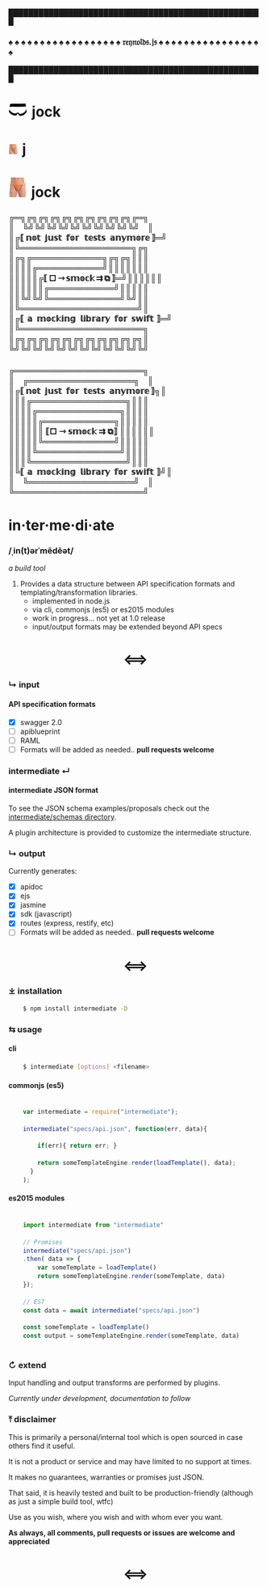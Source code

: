 &block;&block;&block;&block;&block;&block;&block;&block;&block;&block;&block;&block;&block;&block;&block;&block;&block;&block;&block;&block;&block;&block;&block;&block;&block;&block;&block;&block;&block;&block;&block;&block;&block;&block;&block;&block;&block;&block;&block;&block;&block;&block;&block;&block;&block;&block;&block;&block;&block;&block;&block;
### &spades; &spades; &spades; &spades; &spades; &spades; &spades; &spades; &spades; &spades; &spades; &spades; &spades; &spades; &spades; &spades; &spades; &spades; &rfr;&efr;&yfr;&nfr;&ofr;&lfr;&dfr;&sfr;.&jfr;&sfr; &spades; &spades; &spades; &spades; &spades; &spades; &spades; &spades; &spades; &spades; &spades; &spades; &spades; &spades; &spades; &spades; &spades;
&block;&block;&block;&block;&block;&block;&block;&block;&block;&block;&block;&block;&block;&block;&block;&block;&block;&block;&block;&block;&block;&block;&block;&block;&block;&block;&block;&block;&block;&block;&block;&block;&block;&block;&block;&block;&block;&block;&block;&block;&block;&block;&block;&block;&block;&block;&block;&block;&block;&block;&block;

# <img src="./img/20141015_abbee2.jpg" width="37" height="29">&#8196;jock

# <img src="./img/junk-underjeans-jnk01-mb-14105-fst.jpg" width="18" height="20">&#8196;&jsercy;


# ![resist scratching](./img/junk-underjeans-jnk01-mb-14105-fst.jpg)&#8196;jock


### &boxDR;&boxH;&boxDL;&boxDR;&boxDL;&boxDR;&boxDL;&boxDR;&boxDL;&boxDR;&boxDL;&boxDR;&boxDL;&boxDR;&boxDL;&boxDR;&boxDL;&boxDR;&boxDL;&boxDR;&boxDL;&boxDR;&boxH;&boxDL;<br />&boxV;&#8197;&#8200;&#8197;&#8201;&boxUR;&boxUL;&boxUR;&boxUL;&boxUR;&boxUL;&boxUR;&boxUL;&boxUR;&boxUL;&boxUR;&boxUL;&boxUR;&boxUL;&boxUR;&boxUL;&boxUR;&boxUL;&boxUR;&boxUL;&#8197;&#8200;&#8197;&#8201;&boxV;<br />&boxV;&boxDR;&lobrk;&#8198;&nopf;&oopf;&topf;&#8194;&jopf;&uopf;&sopf;&topf;&#8194;&fopf;&oopf;&ropf;&#8196;&#8201;&#8201;&topf;&eopf;&sopf;&topf;&sopf;&#8194;&aopf;&nopf;&yopf;&mopf;&oopf;&ropf;&eopf;&#8198;&robrk;&boxH;&boxUL;<br />&boxV;&boxUR;&boxH;&boxH;&boxH;&boxH;&boxH;&boxH;&boxH;&boxH;&boxH;&boxH;&boxH;&boxH;&boxH;&boxH;&boxH;&boxH;&boxH;&boxH;&boxH;&boxDL;&boxDR;&boxDL;<br />&boxV;&boxDR;&boxDL;&boxDR;&boxH;&boxH;&boxH;&boxH;&boxH;&boxH;&boxH;&boxH;&boxH;&boxH;&boxH;&boxH;&boxDL;&boxDR;&boxDL;&boxDR;&boxDL;&boxV;&boxV;&boxV;<br />&boxV;&boxV;&boxV;&boxV;&boxDR;&boxH;&boxH;&boxH;&boxH;&boxH;&boxH;&boxH;&boxH;&boxH;&boxH;&boxH;&boxUL;&boxV;&boxV;&boxV;&boxV;&boxV;&boxV;&boxV;<br />&boxV;&boxV;&boxV;&boxV;&boxV;&boxDR;&lobrk;&#8201;&square;&#8201;&roarr;&#8201;&sopf;&mopf;&oopf;&copf;&kopf;&#8201;&rrarr;&#8201;&boxbox;&#8201;&robrk;&boxH;&boxUL;&boxV;&boxV;&boxV;&boxV;&boxV;&boxV;<br />&boxV;&boxV;&boxV;&boxV;&boxV;&boxV;&boxDR;&boxH;&boxH;&boxH;&boxH;&boxH;&boxH;&boxH;&boxH;&boxH;&boxH;&boxH;&boxUL;&boxV;&boxV;&boxV;&boxV;&boxV;<br />&boxV;&boxV;&boxUR;&boxUL;&boxUR;&boxUL;&boxUR;&boxH;&boxH;&boxH;&boxH;&boxH;&boxH;&boxH;&boxH;&boxH;&boxH;&boxH;&boxH;&boxUL;&boxUR;&boxUL;&boxV;&boxV;<br />&boxV;&boxUR;&boxH;&boxH;&boxH;&boxH;&boxH;&boxH;&boxH;&boxH;&boxH;&boxH;&boxH;&boxH;&boxH;&boxH;&boxH;&boxH;&boxH;&boxH;&boxH;&boxH;&boxUL;&boxV;<br />&boxV;&boxDR;&lobrk;&#8200;&aopf;&#8194;&mopf;&oopf;&copf;&kopf;&iopf;&nopf;&gopf;&#8194;&lopf;&iopf;&bopf;&ropf;&aopf;&ropf;&yopf;&#8194;&fopf;&oopf;&ropf;&#8194;&sopf;&wopf;&iopf;&fopf;&topf;&#8200;&robrk;&boxH;&boxUL;<br />&boxV;&boxUR;&boxH;&boxH;&boxH;&boxH;&boxH;&boxH;&boxH;&boxH;&boxH;&boxH;&boxH;&boxH;&boxH;&boxH;&boxH;&boxH;&boxH;&boxH;&boxH;&boxH;&boxH;&boxDL;<br />&boxV;&boxDR;&boxDL;&boxDR;&boxDL;&boxDR;&boxDL;&boxDR;&boxDL;&boxDR;&boxDL;&boxDR;&boxDL;&boxDR;&boxDL;&boxDR;&boxDL;&boxDR;&boxDL;&boxDR;&boxDL;&boxDR;&boxDL;&boxV;<br />&boxUR;&boxUL;&boxUR;&boxUL;&boxUR;&boxUL;&boxUR;&boxUL;&boxUR;&boxUL;&boxUR;&boxUL;&boxUR;&boxUL;&boxUR;&boxUL;&boxUR;&boxUL;&boxUR;&boxUL;&boxUR;&boxUL;&boxUR;&boxUL;



### &boxDR;&boxH;&boxH;&boxH;&boxH;&boxH;&boxH;&boxH;&boxH;&boxH;&boxH;&boxH;&boxH;&boxH;&boxH;&boxH;&boxH;&boxH;&boxH;&boxH;&boxH;&boxH;&boxH;&boxDL;<br />&boxV;&#8197;&#8200;&#8197;&#8201;&boxDR;&boxH;&boxH;&boxH;&boxH;&boxH;&boxH;&boxH;&boxH;&boxH;&boxH;&boxH;&boxH;&boxH;&boxH;&boxH;&boxH;&boxH;&boxH;&boxDL;&#8197;&#8200;&#8197;&#8201;&boxV;<br />&boxV;&boxDR;&lobrk;&#8198;&nopf;&oopf;&topf;&#8194;&jopf;&uopf;&sopf;&topf;&#8194;&fopf;&oopf;&ropf;&#8196;&#8202;&#8201;&topf;&eopf;&sopf;&topf;&sopf;&#8194;&aopf;&nopf;&yopf;&mopf;&oopf;&ropf;&eopf;&#8198;&robrk;&boxDL;&boxV;<br />&boxV;&boxV;&boxV;&boxDR;&boxH;&boxH;&boxH;&boxH;&boxH;&boxH;&boxH;&boxH;&boxH;&boxH;&boxH;&boxH;&boxH;&boxH;&boxH;&boxH;&boxDL;&boxV;&boxV;&boxV;<br />&boxV;&boxV;&boxV;&boxV;&boxDR;&boxH;&boxH;&boxH;&boxH;&boxH;&boxH;&boxH;&boxH;&boxH;&boxH;&boxH;&boxH;&boxH;&boxH;&boxDL;&boxV;&boxV;&boxV;&boxV;<br />&boxV;&boxV;&boxV;&boxV;&boxV;&boxDR;&boxH;&boxH;&boxH;&boxH;&boxH;&boxH;&boxH;&boxH;&boxH;&boxH;&boxH;&boxH;&boxDL;&boxV;&boxV;&boxV;&boxV;&boxV;<br />&boxV;&boxV;&boxV;&boxV;&boxV;&boxV;&nbsp;&lobrk;&square;&nbsp;&roarr;&nbsp;&sopf;&mopf;&oopf;&copf;&kopf;&nbsp;&rrarr;&nbsp;&boxbox;&robrk;&nbsp;&boxV;&boxV;&boxV;&boxV;&boxV;&boxV;<br />&boxV;&boxV;&boxV;&boxV;&boxV;&boxUR;&boxH;&boxH;&boxH;&boxH;&boxH;&boxH;&boxH;&boxH;&boxH;&boxH;&boxH;&boxH;&boxUL;&boxV;&boxV;&boxV;&boxV;&boxV;<br />&boxV;&boxV;&boxV;&boxV;&boxUR;&boxH;&boxH;&boxH;&boxH;&boxH;&boxH;&boxH;&boxH;&boxH;&boxH;&boxH;&boxH;&boxH;&boxH;&boxUL;&boxV;&boxV;&boxV;&boxV;<br />&boxV;&boxV;&boxV;&boxUR;&boxH;&boxH;&boxH;&boxH;&boxH;&boxH;&boxH;&boxH;&boxH;&boxH;&boxH;&boxH;&boxH;&boxH;&boxH;&boxH;&boxUL;&boxV;&boxV;&boxV;<br />&boxV;&boxUR;&lobrk;&#8200;&aopf;&#8194;&mopf;&oopf;&copf;&kopf;&iopf;&nopf;&gopf;&#8194;&lopf;&iopf;&bopf;&ropf;&aopf;&ropf;&yopf;&#8194;&fopf;&oopf;&ropf;&#8194;&sopf;&wopf;&iopf;&fopf;&topf;&#8200;&robrk;&boxUL;&boxV;<br />&boxV;&#8197;&#8200;&#8197;&#8201;&boxUR;&boxH;&boxH;&boxH;&boxH;&boxH;&boxH;&boxH;&boxH;&boxH;&boxH;&boxH;&boxH;&boxH;&boxH;&boxH;&boxH;&boxH;&boxH;&boxUL;&#8197;&#8200;&#8197;&#8201;&boxV;<br />&boxUR;&boxH;&boxH;&boxH;&boxH;&boxH;&boxH;&boxH;&boxH;&boxH;&boxH;&boxH;&boxH;&boxH;&boxH;&boxH;&boxH;&boxH;&boxH;&boxH;&boxH;&boxH;&boxH;&boxUL;

# in·ter·me·di·ate
### /ˌin(t)ərˈmēdēət/
*a build tool*

 1. Provides a data structure between API specification formats and templating/transformation libraries.
    - implemented in node.js
    - via cli, commonjs (es5) or es2015 modules
    - work in progress... not yet at 1.0 release
    - input/output formats may be extended beyond API specs
  
<h1 align="center">&xhArr;</h1>

### &rdsh; input

#### API specification formats 

- [x] swagger 2.0
- [ ] apiblueprint
- [ ] RAML
- [ ] Formats will be added as needed.. **pull requests welcome**

### intermediate &crarr;

#### intermediate JSON format

To see the JSON schema examples/proposals check out the [intermediate/schemas directory](intermediate/schemas).

A plugin architecture is provided to customize the intermediate structure.

### &rdsh; output

Currently generates:

- [x] apidoc
- [x] ejs
- [x] jasmine
- [x] sdk (javascript)
- [x] routes (express, restify, etc)
- [ ] Formats will be added as needed.. **pull requests welcome**

<h1 align="center">&xhArr;</h1>

### &DownArrowBar; installation

```bash
    $ npm install intermediate -D
```

### &lrarr; usage

#### cli

```bash
    $ intermediate [options] <filename>
```
#### commonjs (es5)

```javascript
    
    var intermediate = require("intermediate");
     
    intermediate("specs/api.json", function(err, data){ 
        
        if(err){ return err; }
        
        return someTemplateEngine.render(loadTemplate(), data);
      }
    );
```
#### es2015 modules

```javascript
    
    import intermediate from "intermediate"
    
    // Promises 
    intermediate("specs/api.json")
    .then( data => {
        var someTemplate = loadTemplate()
        return someTemplateEngine.render(someTemplate, data)
    });
    
    // ES7 
    const data = await intermediate("specs/api.json")
    
    const someTemplate = loadTemplate()
    const output = someTemplateEngine.render(someTemplate, data)
    
```
### &orarr; extend

Input handling and output transforms are performed by plugins.

*Currently under development, documentation to follow*

### &UpArrowBar; disclaimer

This is primarily a personal/internal tool which is open sourced in case others find it useful.

It is not a product or service and may have limited to no support at times.

It makes no guarantees, warranties or promises just JSON.
 
That said, it is heavily tested and built to be production-friendly (although as just a simple build tool, wtfc)

Use as you wish, where you wish and with whom ever you want.

**As always, all comments, pull requests or issues are welcome and appreciated**

<h1 align="center">&xhArr;</h1>
